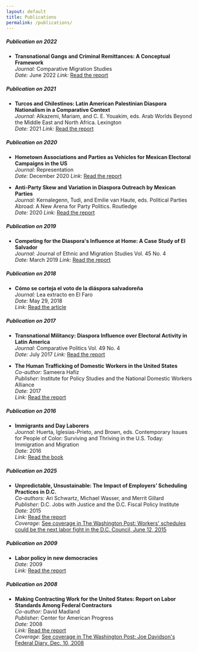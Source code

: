```yaml
---
layout: default
title: Publications
permalink: /publications/
---
```

##### Publication on 2022

- **Transnational Gangs and Criminal Remittances: A Conceptual Framework**  
  *Journal:* Comparative Migration Studies  
  *Date:* June 2022
  *Link:* [Read the report](https://link.springer.com/content/pdf/10.1186/s40878-022-00297-x.pdf)


##### Publication on 2021
- **Turcos and Chilestinos: Latin American Palestinian Diaspora Nationalism in a Comparative Context**  
  *Journal:* Alkazemi, Mariam, and C. E. Youakim, eds. Arab Worlds Beyond the Middle East and North Africa. Lexington  
  *Date:* 2021
  *Link:* [Read the report](https://books.google.com.np/books?hl=en&lr=&id=zLUxEAAAQBAJ&oi=fnd&pg=PA11&ots=p7IoxAGkWy&sig=O1xNnGVPk4yZDi8qv6txWUuQaJs&redir_esc=y#v=onepage&q&f=false)

  
##### Publication on 2020
- **Hometown Associations and Parties as Vehicles for Mexican Electoral Campaigns in the US**  
  *Journal:* Representation  
  *Date:* December 2020
    *Link:* [Read the report](https://www.tandfonline.com/doi/full/10.1080/00344893.2020.1856176)

- **Anti-Party Skew and Variation in Diaspora Outreach by Mexican Parties**  
  *Journal:* Kernalegenn, Tudi, and Emilie van Haute, eds. Political Parties Abroad: A New Arena for Party Politics. Routledge  
  *Date:* 2020
    *Link:* [Read the report](https://www.taylorfrancis.com/chapters/edit/10.4324/9781003015086-5/anti-party-skew-variation-diaspora-outreach-mexican-parties-michael-ahn-paarlberg)

##### Publication on 2019
- **Competing for the Diaspora's Influence at Home: A Case Study of El Salvador**  
  *Journal:* Journal of Ethnic and Migration Studies Vol. 45 No. 4  
  *Date:* March 2019
    *Link:* [Read the report](https://books.google.com.np/books?hl=en&lr=&id=zLUxEAAAQBAJ&oi=fnd&pg=PA11&ots=p7IoxAGkWy&sig=O1xNnGVPk4yZDi8qv6txWUuQaJs&redir_esc=y#v=onepage&q&f=false)

##### Publication on 2018
- **Cómo se corteja el voto de la diáspora salvadoreña**  
  *Journal:* Lea extracto en El Faro  
  *Date:* May 29, 2018  
  *Link:* [Read the article](https://www.google.com/url?q=https%3A%2F%2Felfaro.net%2Fes%2F201805%2Fef_academico%2F21940%2FC%25C3%25B3mo-se-corteja-el-voto-de-la-di%25C3%25A1spora-salvadore%25C3%25B1a.htm&sa=D&sntz=1&usg=AOvVaw19WoCfJ2BGLchBARSnLszJ)

##### Publication on 2017
- **Transnational Militancy: Diaspora Influence over Electoral Activity in Latin America**  
  *Journal:* Comparative Politics Vol. 49 No. 4  
  *Date:* July 2017
    *Link:* [Read the report](https://books.google.com.np/books?hl=en&lr=&id=zLUxEAAAQBAJ&oi=fnd&pg=PA11&ots=p7IoxAGkWy&sig=O1xNnGVPk4yZDi8qv6txWUuQaJs&redir_esc=y#v=onepage&q&f=false)

- **The Human Trafficking of Domestic Workers in the United States**  
  *Co-author:* Sameera Hafiz  
  *Publisher:* Institute for Policy Studies and the National Domestic Workers Alliance  
  *Date:* 2017  
  *Link:* [Read the report](https://www.google.com/url?q=https%3A%2F%2Fwww.ips-dc.org%2Freport-the-human-trafficking-of-domestic-workers-in-the-united-states%2F&sa=D&sntz=1&usg=AOvVaw0lH6fLQ7HBPYpUJ4TTNpq0)


##### Publication on 2016
- **Immigrants and Day Laborers**  
  *Journal:* Huerta, Iglesias-Prieto, and Brown, eds. Contemporary Issues for People of Color: Surviving and Thriving in the U.S. Today: Immigration and Migration  
  *Date:* 2016  
  *Link:* [Read the book](https://www.google.com/url?q=https%3A%2F%2Fwww.amazon.com%2FPeople-Color-United-States-volumes%2Fdp%2F1610698541&sa=D&sntz=1&usg=AOvVaw3EeuKWgYE9G_NeUPzX4YG5)


##### Publication on 2025
- **Unpredictable, Unsustainable: The Impact of Employers’ Scheduling Practices in D.C.**  
  *Co-authors:* Ari Schwartz, Michael Wasser, and Merrit Gillard  
  *Publisher:* D.C. Jobs with Justice and the D.C. Fiscal Policy Institute  
  *Date:* 2015  
  *Link:* [Read the report](http://www.google.com/url?q=http%3A%2F%2Fwww.dcjwj.org%2Fscheduling-report%2F&sa=D&sntz=1&usg=AOvVaw29nfsQS0jXAUUIaDXZTISW)  
  *Coverage:* [See coverage in The Washington Post: Workers' schedules could be the next labor fight in the D.C. Council, June 12, 2015](http://www.google.com/url?q=http%3A%2F%2Fwww.washingtonpost.com%2Fnews%2Flocal%2Fwp%2F2015%2F06%2F12%2Fworkers-schedules-could-be-the-next-labor-fight-in-the-d-c-council%2F&sa=D&sntz=1&usg=AOvVaw0rkHVvxUP7Ii26OAYX56Vz)

##### Publication on 2009
- **Labor policy in new democracies**  
  *Date:* 2009  
  *Link:* [Read the report](https://repository.library.georgetown.edu/bitstream/handle/10822/553856/paarlbergMichael.pdf;sequence=1) 


##### Publication on 2008
- **Making Contracting Work for the United States: Report on Labor Standards Among Federal Contractors**  
  *Co-author:* David Madland  
  *Publisher:* Center for American Progress  
  *Date:* 2008  
  *Link:* [Read the report](https://www.google.com/url?q=https%3A%2F%2Fwww.americanprogress.org%2Fissues%2Fgeneral%2Fnews%2F2008%2F12%2F08%2F5313%2Fmaking-contracting-work-for-the-united-states%2F&sa=D&sntz=1&usg=AOvVaw0AOP4jDKjmVN_APibspc6R)  
  *Coverage:* [See coverage in The Washington Post: Joe Davidson's Federal Diary, Dec. 10, 2008](http://www.google.com/url?q=http%3A%2F%2Fwww.washingtonpost.com%2Fwp-dyn%2Fcontent%2Farticle%2F2008%2F12%2F09%2FAR2008120903120.html&sa=D&sntz=1&usg=AOvVaw2fCyDpZ8npqxJYFNfYB6Kh)






















